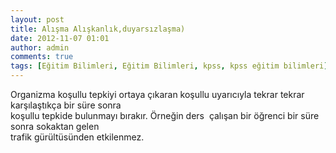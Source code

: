 ```yaml
---
layout: post
title: Alışma Alışkanlık,duyarsızlaşma) 
date: 2012-11-07 01:01
author: admin
comments: true
tags: [Eğitim Bilimleri, Eğitim Bilimleri, kpss, kpss eğitim bilimleri]
---
```

<div>Organizma koşullu tepkiyi ortaya çıkaran koşullu uyarıcıyla tekrar tekrar karşılaştıkça bir süre sonra</div>
<div>koşullu tepkide bulunmayı bırakır. Örneğin ders  çalışan bir öğrenci bir süre sonra sokaktan gelen</div>
<div>trafik gürültüsünden etkilenmez.</div>

